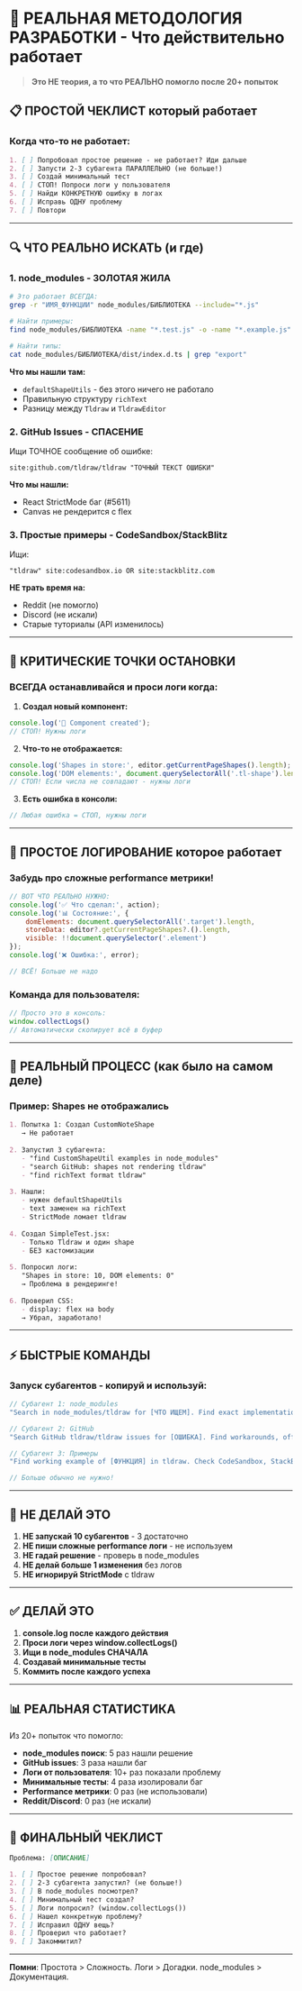 # 🎯 РЕАЛЬНАЯ МЕТОДОЛОГИЯ РАЗРАБОТКИ - Что действительно работает

> **Это НЕ теория, а то что РЕАЛЬНО помогло после 20+ попыток**

## 📋 ПРОСТОЙ ЧЕКЛИСТ который работает

### Когда что-то не работает:

```markdown
1. [ ] Попробовал простое решение - не работает? Иди дальше
2. [ ] Запусти 2-3 субагента ПАРАЛЛЕЛЬНО (не больше!)
3. [ ] Создай минимальный тест
4. [ ] СТОП! Попроси логи у пользователя
5. [ ] Найди КОНКРЕТНУЮ ошибку в логах
6. [ ] Исправь ОДНУ проблему
7. [ ] Повтори
```

---

## 🔍 ЧТО РЕАЛЬНО ИСКАТЬ (и где)

### 1. node_modules - ЗОЛОТАЯ ЖИЛА
```bash
# Это работает ВСЕГДА:
grep -r "ИМЯ_ФУНКЦИИ" node_modules/БИБЛИОТЕКА --include="*.js"

# Найти примеры:
find node_modules/БИБЛИОТЕКА -name "*.test.js" -o -name "*.example.js"

# Найти типы:
cat node_modules/БИБЛИОТЕКА/dist/index.d.ts | grep "export"
```

**Что мы нашли там:**
- `defaultShapeUtils` - без этого ничего не работало
- Правильную структуру `richText`
- Разницу между `Tldraw` и `TldrawEditor`

### 2. GitHub Issues - СПАСЕНИЕ
Ищи ТОЧНОЕ сообщение об ошибке:
```
site:github.com/tldraw/tldraw "ТОЧНЫЙ ТЕКСТ ОШИБКИ"
```

**Что мы нашли:**
- React StrictMode баг (#5611)
- Canvas не рендерится с flex

### 3. Простые примеры - CodeSandbox/StackBlitz
Ищи:
```
"tldraw" site:codesandbox.io OR site:stackblitz.com
```

**НЕ трать время на:**
- Reddit (не помогло)
- Discord (не искали)
- Старые туториалы (API изменилось)

---

## 🛑 КРИТИЧЕСКИЕ ТОЧКИ ОСТАНОВКИ

### ВСЕГДА останавливайся и проси логи когда:

1. **Создал новый компонент:**
```javascript
console.log('🚀 Component created');
// СТОП! Нужны логи
```

2. **Что-то не отображается:**
```javascript
console.log('Shapes in store:', editor.getCurrentPageShapes().length);
console.log('DOM elements:', document.querySelectorAll('.tl-shape').length);
// СТОП! Если числа не совпадают - нужны логи
```

3. **Есть ошибка в консоли:**
```javascript
// Любая ошибка = СТОП, нужны логи
```

---

## 📝 ПРОСТОЕ ЛОГИРОВАНИЕ которое работает

### Забудь про сложные performance метрики!

```javascript
// ВОТ ЧТО РЕАЛЬНО НУЖНО:
console.log('✅ Что сделал:', action);
console.log('📊 Состояние:', {
    domElements: document.querySelectorAll('.target').length,
    storeData: editor?.getCurrentPageShapes?.().length,
    visible: !!document.querySelector('.element')
});
console.log('❌ Ошибка:', error);

// ВСЁ! Больше не надо
```

### Команда для пользователя:
```javascript
// Просто это в консоль:
window.collectLogs()
// Автоматически скопирует всё в буфер
```

---

## 🎯 РЕАЛЬНЫЙ ПРОЦЕСС (как было на самом деле)

### Пример: Shapes не отображались

```markdown
1. Попытка 1: Создал CustomNoteShape
   → Не работает
   
2. Запустил 3 субагента:
   - "find CustomShapeUtil examples in node_modules"
   - "search GitHub: shapes not rendering tldraw"
   - "find richText format tldraw"
   
3. Нашли:
   - нужен defaultShapeUtils
   - text заменен на richText
   - StrictMode ломает tldraw
   
4. Создал SimpleTest.jsx:
   - Только Tldraw и один shape
   - БЕЗ кастомизации
   
5. Попросил логи:
   "Shapes in store: 10, DOM elements: 0"
   → Проблема в рендеринге!
   
6. Проверил CSS:
   - display: flex на body
   → Убрал, заработало!
```

---

## ⚡ БЫСТРЫЕ КОМАНДЫ

### Запуск субагентов - копируй и используй:

```javascript
// Субагент 1: node_modules
"Search in node_modules/tldraw for [ЧТО ИЩЕМ]. Find exact implementation, required imports, examples in tests"

// Субагент 2: GitHub  
"Search GitHub tldraw/tldraw issues for [ОШИБКА]. Find workarounds, official responses, similar problems"

// Субагент 3: Примеры
"Find working example of [ФУНКЦИЯ] in tldraw. Check CodeSandbox, StackBlitz, official docs"

// Больше обычно не нужно!
```

---

## 🚫 НЕ ДЕЛАЙ ЭТО

1. **НЕ запускай 10 субагентов** - 3 достаточно
2. **НЕ пиши сложные performance логи** - не используем
3. **НЕ гадай решение** - проверь в node_modules
4. **НЕ делай больше 1 изменения** без логов
5. **НЕ игнорируй StrictMode** с tldraw

---

## ✅ ДЕЛАЙ ЭТО

1. **console.log после каждого действия**
2. **Проси логи через window.collectLogs()**
3. **Ищи в node_modules СНАЧАЛА**
4. **Создавай минимальные тесты**
5. **Коммить после каждого успеха**

---

## 📊 РЕАЛЬНАЯ СТАТИСТИКА

Из 20+ попыток что помогло:
- **node_modules поиск**: 5 раз нашли решение
- **GitHub issues**: 3 раза нашли баг
- **Логи от пользователя**: 10+ раз показали проблему
- **Минимальные тесты**: 4 раза изолировали баг
- **Performance метрики**: 0 раз (не использовали)
- **Reddit/Discord**: 0 раз (не искали)

---

## 🎯 ФИНАЛЬНЫЙ ЧЕКЛИСТ

```markdown
Проблема: [ОПИСАНИЕ]

1. [ ] Простое решение попробовал?
2. [ ] 2-3 субагента запустил? (не больше!)
3. [ ] В node_modules посмотрел?
4. [ ] Минимальный тест создал?
5. [ ] Логи попросил? (window.collectLogs())
6. [ ] Нашел конкретную проблему?
7. [ ] Исправил ОДНУ вещь?
8. [ ] Проверил что работает?
9. [ ] Закоммитил?
```

---

**Помни**: Простота > Сложность. Логи > Догадки. node_modules > Документация.